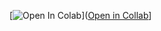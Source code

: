 [![Open In Colab](https://colab.research.google.com/assets/colab-badge.svg)]([Open in Collab](https://colab.research.google.com/drive/11M-fI9tWmGPYRDEPlHQUDvJeKMhcaWzv#scrollTo=XyiD95QdMBKo)]
